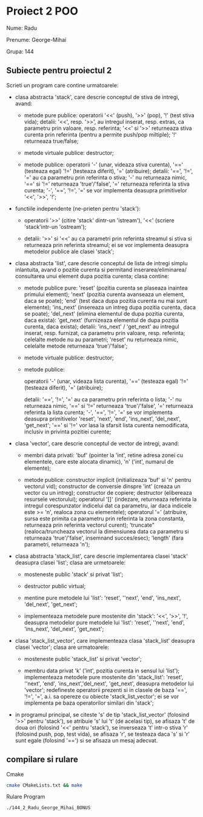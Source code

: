 # Proiect 2 POO

Nume: Radu

Prenume: George-Mihai

Grupa: 144

## Subiecte pentru proiectul 2

Scrieti un program care contine urmatoarele:

- clasa abstracta 'stack', care descrie conceptul de stiva de intregi, avand:

  - metode pure publice:
    operatorii '<<' (push), '>>' (pop), '!' (test stiva vida);
    detalii: '<<', resp. '>>',  au intregul inserat, resp. extras, ca
     parametru prin valoare, resp. referinta; '<<' si '>>' returneaza stiva
     curenta prin referinta (pentru a permite push/pop miltiple); '!'
     returneaza true/false;

  - metode virtuale publice:
    destructor;

  - metode publice:
    operatorii '-' (unar, videaza stiva curenta), '==' (testeaza egal) '!='
    (testeaza diferit), '=' (atribuire);
    detalii: '==', '!=', '=' au ca parametru prin referinta o stiva; '-' nu
      returneaza nimic, '==' si '!=' returneaza 'true'/'false', '='
      returneaza referinta la stiva curenta; '-', '==', '!=', '=' se vor
      implementa deasupra primitivelor '<<', '>>', '!';
- functiile independente (ne-prieten pentru 'stack'):

  - operatorii '>>' (citire 'stack' dintr-un 'istream'), '<<' (scriere
      'stack'intr-un 'ostream');

  - detalii: '>>' si '<<' au ca parametri prin referinta streamul si stiva si
     returneaza prin referinta streamul; ei se vor implementa deasupra
     metodelor publice ale clasei 'stack';
- clasa abstracta 'list', care descrie conceptul de lista de intregi simplu
    inlantuita, avand o pozitie curenta si permitand inserarea/eliminarea/
    consultarea unui element dupa pozitia curenta; clasa contine:

  - metode publice pure:
    'reset' (pozitia curenta se plaseaza inaintea primului element);
    'next' (pozitia curenta avanseaza un element, daca se poate);
    'end' (test daca dupa pozitia curenta nu mai sunt elemente);
    'ins_next' (insereaza un intreg dupa pozitia curenta, daca se poate);
    'del_next' (elimina elementul de dupa pozitia curenta, daca exista):
    'get_next' (furnizeaza elementul de dupa pozitia curenta, daca exista);
    detalii: 'ins_next' / 'get_next' au intregul inserat, resp. furnizat, ca
     parametru prin valoare, resp. referinta; celelalte metode nu au
     parametri; 'reset' nu returneaza nimic, celelalte metode returneaza
     'true'/'false';

  - metode virtuale publice:
    destructor;

  - metode publice:

    operatorii '-' (unar, videaza lista curenta), '==' (testeaza egal) '!='
    (testeaza diferit), '=' (atribuire);

    detalii: '==', '!=', '=' au ca parametru prin referinta o lista; '-' nu
      returneaza nimic, '==' si '!=' returneaza 'true'/'false', '='
      returneaza referinta la lista curenta; '-', '==', '!=', '=' se vor
      implementa deasupra primitivelor 'reset', 'next', 'end', 'ins_next',
      'del_next', 'get_next'; '==' si '!=' vor lasa la sfarsit lista curenta
      nemodificata, inclusiv in privinta pozitiei curente;
- clasa 'vector', care descrie conceptul de vector de intregi, avand:

  - membri data privati:
    'buf' (pointer la 'int', retine adresa zonei cu elementele, care este
     alocata dinamic), 'n' ('int', numarul de elemente);

  - metode publice:
    constructor implicit (initializeaza 'buf' si 'n' pentru vectorul vid);
    constructor de conversie dinspre 'int' (creaza un vector cu un intreg);
    constructor de copiere;
    destructor (elibereaza resursele vectorului);
    operatorul '[]' (indezare, returneaza referinta la intregul corespunzator
      indicelui dat ca parametru, iar daca indicele este >= 'n', realoca zona
      cu elementele);
    operatorul '=' (atribuire, sursa este primita ca parametru prin referinta
      la zona constanta, returneaza prin referinta vectorul curent);
    'truncate" (realoca/truncheaza vectorul la dimensiunea data ca parametru
      si returneaza 'true'/'false', insemnand succes/esec);
    'length' (fara parametri, returneaza 'n');
- clasa abstracta 'stack_list', care descrie implementarea clasei 'stack'
   deasupra clasei 'list'; clasa are urmetoarele:

  - mosteneste public 'stack' si privat 'list';

  - destructor public virtual;

  - mentine pure metodele lui 'list': 'reset', ''next', 'end', 'ins_next',
    'del_next', 'get_next';

  - implementeaza metodele pure mostenite din 'stack': '<<', '>>', '!',
    deasupra metodelor pure metodele lui 'list': 'reset', ''next', 'end',
    'ins_next', 'del_next', 'get_next';
- clasa 'stack_list_vector', care implementeaza clasa 'stack_list' deasupra
    clasei 'vector'; clasa are urmatoarele:

  - mosteneste public 'stack_list' si privat 'vector';

  - membru data privat 'k' ('int', pozitia curenta in sensul lui 'list');  
  implementeaza metodele pure mostenite din 'stack_list': 'reset', ''next',
   'end', 'ins_next','del_next', 'get_next', deasupra metodelor lui 'vector';
  redefineste operatorii prezenti si in clasele de baza '==', '!=', '=', a.i.
   sa opereze cu obiecte 'stack_list_vector'; ei se vor implementa pe baza
   operatorilor similari din 'stack';
- in programul principal, se citeste 's' de tip 'stack_list_vector' (folosind
   '>>' pentru 'stack'), se atribuie 's' lui 't' (de acelasi tip), se afisaza
   't' de doua ori (folosind '<<' pentru 'stack'), se inverseaza 't' intr-o
   stiva 'r' (folosind push, pop, test vida), se afisaza 'r', se testeaza
   daca 's' si 'r' sunt egale (folosind '==') si se afisaza un mesaj adecvat.

## compilare si rulare

Cmake

```bash
cmake CMakeLists.txt && make
```

Rulare Program

```bash
./144_2_Radu_George_Mihai_BONUS
```
